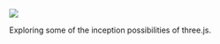 ![](https://db-feed.s3.amazonaws.com/legacy/shotwin-2021-07-23_21-42-14-1627090993.png)

Exploring some of the inception possibilities of three.js. 

